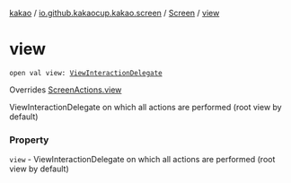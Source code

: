 [kakao](../../index.md) / [io.github.kakaocup.kakao.screen](../index.md) / [Screen](index.md) / [view](./view.md)

# view

`open val view: `[`ViewInteractionDelegate`](../../io.github.kakaocup.kakao.delegate/-view-interaction-delegate/index.md)

Overrides [ScreenActions.view](../-screen-actions/view.md)

ViewInteractionDelegate on which all actions are performed (root view by default)

### Property

`view` - ViewInteractionDelegate on which all actions are performed (root view by default)